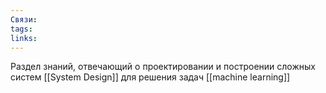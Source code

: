 ```yaml
---
Связи: 
tags: 
links:
---
```

Раздел знаний, отвечающий о проектировании и построении сложных систем [[System Design]] для решения задач [[machine learning]]


